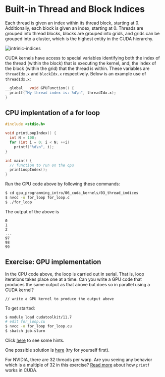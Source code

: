 # Built-in Thread and Block Indices

Each thread is given an index within its thread block, starting at 0. Additionally, each block is given an index, starting at 0. Threads are grouped into thread blocks, blocks are grouped into grids, and grids can be grouped into a cluster, which is the highest entity in the CUDA hierarchy.

![intrinic-indices](https://devblogs.nvidia.com/wp-content/uploads/2017/01/cuda_indexing.png)

CUDA kernels have access to special variables identifying both the index of the thread (within the block) that is executing the kernel, and, the index of the block (within the grid) that the thread is within. These variables are `threadIdx.x` and `blockIdx.x` respectively. Below is an example use of `threadIdx.x`:

```C
__global__ void GPUFunction() {
  printf("My thread index is: %d\n", threadIdx.x);
}
```

## CPU implentation of a for loop

```C
#include <stdio.h>

void printLoopIndex() {
  int N = 100;
  for (int i = 0; i < N; ++i)
    printf("%d\n", i);
}

int main() {
  // function to run on the cpu
  printLoopIndex();
}
```

Run the CPU code above by following these commands:

```bash
$ cd gpu_programming_intro/06_cuda_kernels/03_thread_indices
$ nvcc -o for_loop for_loop.c
$ ./for_loop
```

The output of the above is

```
0
1
2
...
97
98
99
```

## Exercise: GPU implementation

In the CPU code above, the loop is carried out in serial. That is, loop iterations takes place one at a time. Can you write a GPU code that produces the same output as that above but does so in parallel using a CUDA kernel?

```
// write a GPU kernel to produce the output above
```

To get started:

```bash
$ module load cudatoolkit/11.7
# edit for_loop.cu
$ nvcc -o for_loop for_loop.cu
$ sbatch job.slurm
```

Click [here](hint.md) to see some hints.

One possible solution is [here](solution.cu) (try for yourself first).

For NVIDIA, there are 32 threads per warp. Are you seeing any behavior which is a multiple of 32 in this exercise? [Read more](http://15418.courses.cs.cmu.edu/spring2013/article/15) about how `printf` works in CUDA.
